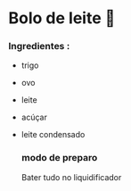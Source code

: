 # Bolo de leite :cake:

### Ingredientes :

- trigo

- ovo

- leite

- acúçar

- leite condensado

  ### modo de preparo 

  Bater tudo no liquidificador 